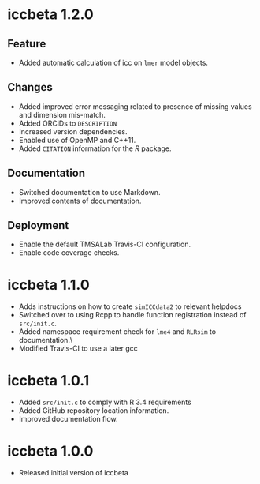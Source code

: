# iccbeta 1.2.0

## Feature

- Added automatic calculation of icc on `lmer` model objects.

## Changes

- Added improved error messaging related to presence of missing values and
  dimension mis-match.
- Added ORCiDs to `DESCRIPTION`
- Increased version dependencies.
- Enabled use of OpenMP and C++11.
- Added `CITATION` information for the _R_ package.

## Documentation

- Switched documentation to use Markdown.
- Improved contents of documentation.

## Deployment

- Enable the default TMSALab Travis-CI configuration.
- Enable code coverage checks.

# iccbeta 1.1.0

- Adds instructions on how to create `simICCdata2` to relevant helpdocs
- Switched over to using Rcpp to handle function registration instead of `src/init.c`.
- Added namespace requirement check for `lme4` and `RLRsim` to documentation.\
- Modified Travis-CI to use a later gcc

# iccbeta 1.0.1

- Added `src/init.c` to comply with R 3.4 requirements
- Added GitHub repository location information.
- Improved documentation flow.

# iccbeta 1.0.0

- Released initial version of iccbeta



